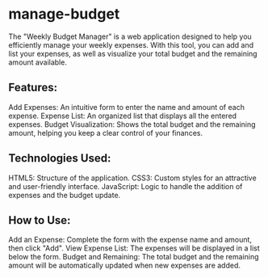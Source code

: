 # manage-budget
The "Weekly Budget Manager" is a web application designed to help you efficiently manage your weekly expenses. With this tool, you can add and list your expenses, as well as visualize your total budget and the remaining amount available.
## Features:
Add Expenses: An intuitive form to enter the name and amount of each expense.
Expense List: An organized list that displays all the entered expenses.
Budget Visualization: Shows the total budget and the remaining amount, helping you keep a clear control of your finances.
## Technologies Used:
HTML5: Structure of the application.
CSS3: Custom styles for an attractive and user-friendly interface.
JavaScript: Logic to handle the addition of expenses and the budget update.
## How to Use:
Add an Expense: Complete the form with the expense name and amount, then click "Add".
View Expense List: The expenses will be displayed in a list below the form.
Budget and Remaining: The total budget and the remaining amount will be automatically updated when new expenses are added.
